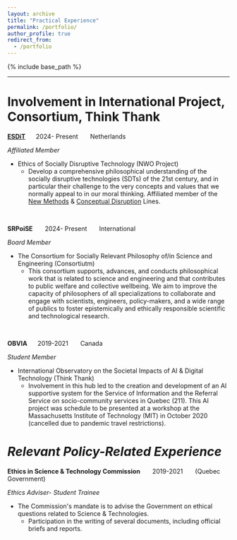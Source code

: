```yaml
---
layout: archive
title: "Practical Experience"
permalink: /portfolio/
author_profile: true
redirect_from:
  - /portfolio
---
```


{% include base_path %}

****
# Involvement in International Project, Consortium, Think Thank

**[ESDiT](https://www.esdit.nl/about-esdit/)** &nbsp; &nbsp; &nbsp;2024- Present &nbsp; &nbsp; &nbsp; Netherlands

*Affiliated Member*

 * Ethics of Socially Disruptive Technology (NWO Project) 
     * Develop a comprehensive philosophical understanding of the socially disruptive technologies (SDTs) of the 21st century, and in particular their challenge to the very concepts and values that we normally appeal to in our moral thinking. Affiliated member of the [New Methods](https://www.esdit.nl/research-line/new-methods-for-ethics/) & [Conceptual Disruption](https://www.esdit.nl/research-line/conceptual-disruption/) Lines.

 &nbsp;
 &nbsp;
 
**SRPoiSE** &nbsp; &nbsp; &nbsp; 2024- Present &nbsp; &nbsp; &nbsp; International 

*Board Member*

* The Consortium for Socially Relevant Philosophy of/in Science and Engineering (Consortiutm)
    * This consortium supports, advances, and conducts philosophical work that is related to science and engineering and that contributes to public welfare and collective wellbeing. We aim to improve the capacity of philosophers of all specializations to collaborate and engage with scientists, engineers, policy-makers, and a wide range of publics to foster epistemically and ethically responsible scientific and technological research.

&nbsp;
&nbsp;

**OBVIA** &nbsp; &nbsp; &nbsp;2019-2021 &nbsp; &nbsp; &nbsp; Canada

*Student Member*

  * International Observatory on the Societal Impacts of AI & Digital Technology (Think Thank)
      * Involvement in this hub led to the creation and development of an AI supportive system for the Service of Information and the Referral Service on socio-community services in Quebec (211). This AI project was schedule to be presented at a workshop at the Massachusetts Institute of Technology (MIT) in October 2020 (cancelled due to pandemic travel restrictions).
        

# ***Relevant Policy-Related Experience***

**Ethics in Science & Technology Commission** &nbsp; &nbsp; &nbsp; 2019-2021 &nbsp; &nbsp; &nbsp; (Quebec Government)

*Ethics Adviser- Student Trainee*

  * The Commission's mandate is to advise the Government on ethical questions related to Science & Technologies. 
      * Participation in the writing of several documents, including official briefs and reports.

